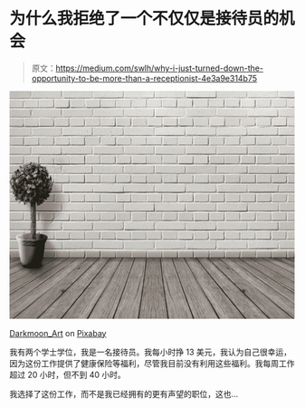 # 为什么我拒绝了一个不仅仅是接待员的机会

> 原文：<https://medium.com/swlh/why-i-just-turned-down-the-opportunity-to-be-more-than-a-receptionist-4e3a9e314b75>

![](img/ee43696bf4ff9fc0b0133d770b5dbe05.png)

[Darkmoon_Art](https://pixabay.com/users/darkmoon_art-1664300/) on [Pixabay](https://pixabay.com/photos/space-empty-wood-floor-plant-3197611/)

我有两个学士学位，我是一名接待员。我每小时挣 13 美元，我认为自己很幸运，因为这份工作提供了健康保险等福利，尽管我目前没有利用这些福利。我每周工作超过 20 小时，但不到 40 小时。

我选择了这份工作，而不是我已经拥有的更有声望的职位，这也…
